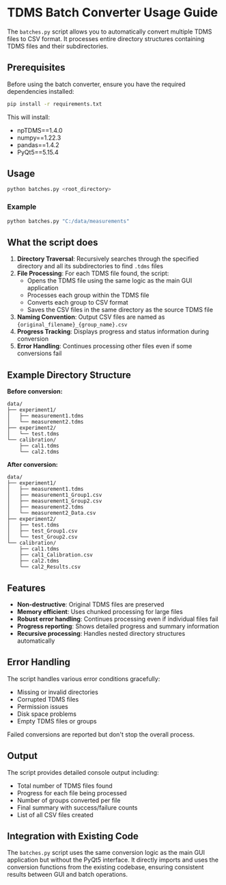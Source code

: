 # TDMS Batch Converter Usage Guide

The `batches.py` script allows you to automatically convert multiple TDMS files to CSV format. It processes entire directory structures containing TDMS files and their subdirectories.

## Prerequisites

Before using the batch converter, ensure you have the required dependencies installed:

```bash
pip install -r requirements.txt
```

This will install:
- npTDMS==1.4.0
- numpy==1.22.3
- pandas==1.4.2
- PyQt5==5.15.4

## Usage

```bash
python batches.py <root_directory>
```

### Example

```bash
python batches.py "C:/data/measurements"
```

## What the script does

1. **Directory Traversal**: Recursively searches through the specified directory and all its subdirectories to find `.tdms` files
2. **File Processing**: For each TDMS file found, the script:
   - Opens the TDMS file using the same logic as the main GUI application
   - Processes each group within the TDMS file
   - Converts each group to CSV format
   - Saves the CSV files in the same directory as the source TDMS file
3. **Naming Convention**: Output CSV files are named as `{original_filename}_{group_name}.csv`
4. **Progress Tracking**: Displays progress and status information during conversion
5. **Error Handling**: Continues processing other files even if some conversions fail

## Example Directory Structure

**Before conversion:**
```
data/
├── experiment1/
│   ├── measurement1.tdms
│   └── measurement2.tdms
├── experiment2/
│   └── test.tdms
└── calibration/
    ├── cal1.tdms
    └── cal2.tdms
```

**After conversion:**
```
data/
├── experiment1/
│   ├── measurement1.tdms
│   ├── measurement1_Group1.csv
│   ├── measurement1_Group2.csv
│   ├── measurement2.tdms
│   └── measurement2_Data.csv
├── experiment2/
│   ├── test.tdms
│   ├── test_Group1.csv
│   └── test_Group2.csv
└── calibration/
    ├── cal1.tdms
    ├── cal1_Calibration.csv
    ├── cal2.tdms
    └── cal2_Results.csv
```

## Features

- **Non-destructive**: Original TDMS files are preserved
- **Memory efficient**: Uses chunked processing for large files
- **Robust error handling**: Continues processing even if individual files fail
- **Progress reporting**: Shows detailed progress and summary information
- **Recursive processing**: Handles nested directory structures automatically

## Error Handling

The script handles various error conditions gracefully:
- Missing or invalid directories
- Corrupted TDMS files
- Permission issues
- Disk space problems
- Empty TDMS files or groups

Failed conversions are reported but don't stop the overall process.

## Output

The script provides detailed console output including:
- Total number of TDMS files found
- Progress for each file being processed
- Number of groups converted per file
- Final summary with success/failure counts
- List of all CSV files created

## Integration with Existing Code

The `batches.py` script uses the same conversion logic as the main GUI application but without the PyQt5 interface. It directly imports and uses the conversion functions from the existing codebase, ensuring consistent results between GUI and batch operations.